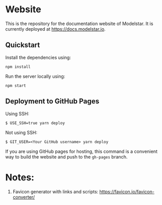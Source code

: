 # Website

This is the repository for the documentation website of Modelstar. It is currently deployed at https://docs.modelstar.io.

## Quickstart

Install the dependencies using:
```
npm install 
```

Run the server locally using:

```
npm start
```

## Deployment to GitHub Pages

Using SSH:

```
$ USE_SSH=true yarn deploy
```

Not using SSH:

```
$ GIT_USER=<Your GitHub username> yarn deploy
```

If you are using GitHub pages for hosting, this command is a convenient way to build the website and push to the `gh-pages` branch.

# Notes:

1. Favicon generator with links and scripts: https://favicon.io/favicon-converter/
